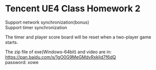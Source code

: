 # Tencent UE4 Class Homework 2  
  
Support network synchronization(bonus)  
Support timer synchronization  

The timer and player score board will be reset when a two-player game starts.  
  
The zip file of exe(Windows-64bit) and video are in:  
https://pan.baidu.com/s/1gO0G9MeGMdvRxkljd7f6dQ  
password: xowe  
